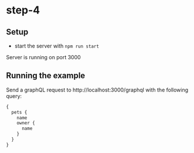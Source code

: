 # step-4

## Setup

- start the server with `npm run start`

Server is running on port 3000

## Running the example

Send a graphQL request to http://localhost:3000/graphql with the following query:

```js
{ 
  pets {
    name
    owner {
      name
    }
  }
}
```
